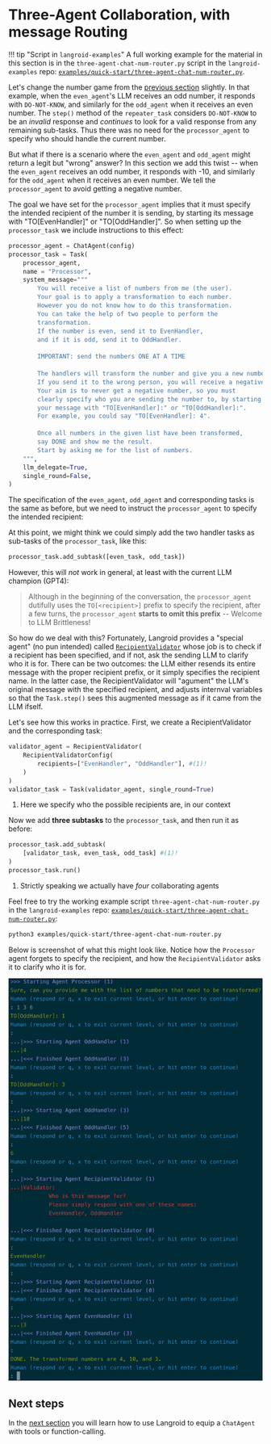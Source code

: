 # Three-Agent Collaboration, with message Routing

!!! tip "Script in `langroid-examples`"
        A full working example for the material in this section is
        in the `three-agent-chat-num-router.py` script in the `langroid-examples` repo:
        [`examples/quick-start/three-agent-chat-num-router.py`](https://github.com/langroid/langroid-examples/tree/main/examples/quick-start/three-agent-chat-num-router.py).

Let's change the number game from the [previous section](three-agent-chat-num.md) slightly.
In that example, when the `even_agent`'s LLM receives an odd number,
it responds with `DO-NOT-KNOW`, and similarly for the `odd_agent` when it
receives an even number. The `step()` method of the `repeater_task`
considers `DO-NOT-KNOW` to be an _invalid_ response and _continues_ to 
look for a valid response from any remaining sub-tasks.
Thus there was no need for the `processor_agent` to specify who should handle
the current number.

But what if there is a scenario where the `even_agent` and `odd_agent`
might return a legit but "wrong" answer?
In this section we add this twist -- when
the `even_agent` receives an odd number, it responds with -10, and similarly
for the `odd_agent` when it receives an even number.
We tell the `processor_agent` to avoid getting a negative number.

The goal we have set for the `processor_agent` implies that it 
must specify the intended recipient of 
the number it is sending, by starting its message with 
"TO[EvenHandler]" or "TO[OddHandler]". So when setting up the
`processor_task` we include instructions to this effect:

```py
processor_agent = ChatAgent(config)
processor_task = Task(
    processor_agent,
    name = "Processor",
    system_message="""
        You will receive a list of numbers from me (the user).
        Your goal is to apply a transformation to each number.
        However you do not know how to do this transformation.
        You can take the help of two people to perform the 
        transformation.
        If the number is even, send it to EvenHandler,
        and if it is odd, send it to OddHandler.
        
        IMPORTANT: send the numbers ONE AT A TIME
        
        The handlers will transform the number and give you a new number.        
        If you send it to the wrong person, you will receive a negative value.
        Your aim is to never get a negative number, so you must 
        clearly specify who you are sending the number to, by starting 
        your message with "TO[EvenHandler]:" or "TO[OddHandler]:".
        For example, you could say "TO[EvenHandler]: 4".
        
        Once all numbers in the given list have been transformed, 
        say DONE and show me the result. 
        Start by asking me for the list of numbers.
    """,
    llm_delegate=True,
    single_round=False,
)
```


The specification
of the `even_agent`, `odd_agent` and corresponding tasks is the same as before,
but we need to instruct the `processor_agent` to specify the intended recipient:

At this point, we might think we could simply add the two handler tasks
as sub-tasks of the `processor_task`, like this:
```python
processor_task.add_subtask([even_task, odd_task])
```
However, this will _not_ work in general, at least with the current LLM champion
(GPT4):
> Although in the beginning of the conversation, the `processor_agent` dutifully
> uses the `TO[<recipient>]` prefix to specify the recipient,
> after a few turns, the `processor_agent` **starts to omit this prefix** --
> Welcome to LLM Brittleness!

So how do we deal with this? Fortunately, Langroid provides a "special agent"
(no pun intended) called [`RecipientValidator`](../../reference/agent/special/recipient_validator_agent)
whose job is to check if a recipient has been specified,
and if not, ask the sending LLM to clarify who it is for.
There can be two outcomes: the LLM either resends its entire message
with the proper recipient prefix, or it simply specifies the recipient name.
In the latter case, the RecipientValidator will "agument" the LLM's original
message with the specified recipient, and adjusts internval variables
so that  the `Task.step()` sees this augmented message as if it came from the
LLM ifself.

Let's see how this works in practice. First, we create a RecipientValidator
and the corresponding task:

```py
validator_agent = RecipientValidator(
    RecipientValidatorConfig(
        recipients=["EvenHandler", "OddHandler"], #(1)!
    )
)
validator_task = Task(validator_agent, single_round=True)
```

1. Here we specify who the possible recipients are, in our context


Now we add **three subtasks** to the `processor_task`, and then run it as before:
```python
processor_task.add_subtask(
    [validator_task, even_task, odd_task] #(1)!
)
processor_task.run()
```

1. Strictly speaking we actually have _four_ collaborating agents


Feel free to try the working example script
`three-agent-chat-num-router.py` in the 
`langroid-examples` repo:
[`examples/quick-start/three-agent-chat-num-router.py`](https://github.com/langroid/langroid-examples/tree/main/examples/quick-start/three-agent-chat-num-router.py):

```bash
python3 examples/quick-start/three-agent-chat-num-router.py
```

Below is screenshot of what this might look like. 
Notice how the `Processor` agent forgets to specify the recipient,
and how the `RecipientValidator` asks it to clarify who it is for.

![three-agent-router.png](three-agent-router.png)

## Next steps
In the [next section](chat-agent-tool.md) you will learn how to use Langroid
to equip a `ChatAgent` with tools or function-calling. 
